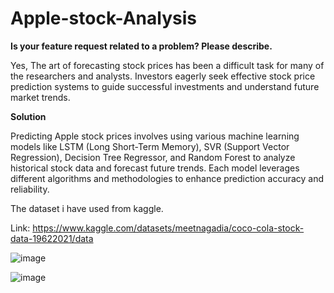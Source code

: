 # Apple-stock-Analysis

**Is your feature request related to a problem? Please describe.**

Yes, The art of forecasting stock prices has been a difficult task for many of the researchers and analysts. Investors eagerly seek effective stock price prediction systems to guide successful investments and understand future market trends.

**Solution**

Predicting Apple stock prices involves using various machine learning models like LSTM (Long Short-Term Memory), SVR (Support Vector Regression), Decision Tree Regressor, and Random Forest to analyze historical stock data and forecast future trends. Each model leverages different algorithms and methodologies to enhance prediction accuracy and reliability.

The dataset i have used from kaggle.

Link: https://www.kaggle.com/datasets/meetnagadia/coco-cola-stock-data-19622021/data

![image](https://github.com/vivekvardhan2810/Apple-stock-Analysis/assets/91594529/73533fac-ed26-497d-8eb0-f13179f6c337)

![image](https://github.com/vivekvardhan2810/Apple-stock-Analysis/assets/91594529/6f216cab-39d6-4a74-b426-ee0d3e23cbf6)

